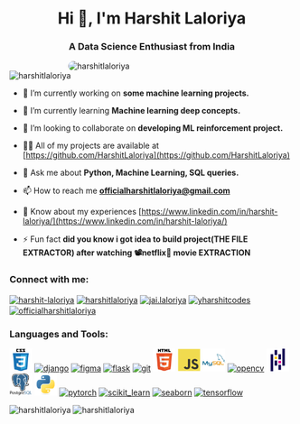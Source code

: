 <h1 align="center">Hi 👋, I'm Harshit Laloriya</h1>
<h3 align="center">A Data Science Enthusiast from India</h3>

<img src="https://cdn.dribbble.com/users/1162077/screenshots/4649464/media/76bd131b4aa3447eb9f9d0887972c066.gif" alt="harshitlaloriya" width="400"  align="right" style="border-radius: 50px;" />


<p align="left"> <img src="https://komarev.com/ghpvc/?username=harshitlaloriya&label=Profile%20views&color=0e75b6&style=flat" alt="harshitlaloriya" /> </p>

- 🔭 I’m currently working on **some machine learning projects.**

- 🌱 I’m currently learning **Machine learning deep concepts.**

- 👯 I’m looking to collaborate on **developing ML reinforcement project.**

- 👨‍💻 All of my projects are available at [https://github.com/HarshitLaloriya](https://github.com/HarshitLaloriya)

- 💬 Ask me about **Python, Machine Learning, SQL queries.**

- 📫 How to reach me **officialharshitlaloriya@gmail.com**

- 📄 Know about my experiences [https://www.linkedin.com/in/harshit-laloriya/](https://www.linkedin.com/in/harshit-laloriya/)

- ⚡ Fun fact **did you know i got idea to build project(THE FILE EXTRACTOR) after watching 📽️netflix🍿 movie EXTRACTION**

<h3 align="left">Connect with me:</h3>
<p align="left">
<a href="https://linkedin.com/in/harshit-laloriya" target="blank"><img align="center" src="https://raw.githubusercontent.com/rahuldkjain/github-profile-readme-generator/master/src/images/icons/Social/linked-in-alt.svg" alt="harshit-laloriya" height="30" width="40" /></a>
<a href="https://kaggle.com/harshitlaloriya" target="blank"><img align="center" src="https://raw.githubusercontent.com/rahuldkjain/github-profile-readme-generator/master/src/images/icons/Social/kaggle.svg" alt="harshitlaloriya" height="30" width="40" /></a>
<a href="https://instagram.com/jai.laloriya" target="blank"><img align="center" src="https://raw.githubusercontent.com/rahuldkjain/github-profile-readme-generator/master/src/images/icons/Social/instagram.svg" alt="jai.laloriya" height="30" width="40" /></a>
<a href="https://www.hackerrank.com/yharshitcodes" target="blank"><img align="center" src="https://raw.githubusercontent.com/rahuldkjain/github-profile-readme-generator/master/src/images/icons/Social/hackerrank.svg" alt="yharshitcodes" height="30" width="40" /></a>
<a href="https://www.leetcode.com/officialharshitlaloriya" target="blank"><img align="center" src="https://raw.githubusercontent.com/rahuldkjain/github-profile-readme-generator/master/src/images/icons/Social/leet-code.svg" alt="officialharshitlaloriya" height="30" width="40" /></a>
</p>

<h3 align="left">Languages and Tools:</h3>
<p align="left"> 
<a href="https://www.w3schools.com/css/" target="_blank" rel="noreferrer"><img src="https://raw.githubusercontent.com/devicons/devicon/master/icons/css3/css3-original-wordmark.svg" alt="css3" width="40" height="40"/></a>
<a href="https://www.djangoproject.com/" target="_blank" rel="noreferrer"><img src="https://cdn.worldvectorlogo.com/logos/django.svg" alt="django" width="40" height="40"/></a>
<a href="https://www.figma.com/" target="_blank" rel="noreferrer"><img src="https://www.vectorlogo.zone/logos/figma/figma-icon.svg" alt="figma" width="40" height="40"/></a> 
<a href="https://flask.palletsprojects.com/" target="_blank" rel="noreferrer"><img src="https://www.vectorlogo.zone/logos/pocoo_flask/pocoo_flask-icon.svg" alt="flask" width="40" height="40"/></a> 
<a href="https://git-scm.com/" target="_blank" rel="noreferrer"><img src="https://www.vectorlogo.zone/logos/git-scm/git-scm-icon.svg" alt="git" width="40" height="40"/></a>
<a href="https://www.w3.org/html/" target="_blank" rel="noreferrer"><img src="https://raw.githubusercontent.com/devicons/devicon/master/icons/html5/html5-original-wordmark.svg" alt="html5" width="40" height="40"/></a>
<a href="https://developer.mozilla.org/en-US/docs/Web/JavaScript" target="_blank" rel="noreferrer"><img src="https://raw.githubusercontent.com/devicons/devicon/master/icons/javascript/javascript-original.svg" alt="javascript" width="40" height="40"/></a>
<a href="https://www.mysql.com/" target="_blank" rel="noreferrer"><img src="https://raw.githubusercontent.com/devicons/devicon/master/icons/mysql/mysql-original-wordmark.svg" alt="mysql" width="40" height="40"/></a> 
<a href="https://opencv.org/" target="_blank" rel="noreferrer"><img src="https://www.vectorlogo.zone/logos/opencv/opencv-icon.svg" alt="opencv" width="40" height="40"/></a>
<a href="https://pandas.pydata.org/" target="_blank" rel="noreferrer"> <img src="https://raw.githubusercontent.com/devicons/devicon/2ae2a900d2f041da66e950e4d48052658d850630/icons/pandas/pandas-original.svg" alt="pandas" width="40" height="40"/></a> 
<a href="https://www.postgresql.org" target="_blank" rel="noreferrer"><img src="https://raw.githubusercontent.com/devicons/devicon/master/icons/postgresql/postgresql-original-wordmark.svg" alt="postgresql" width="40" height="40"/></a> 
<a href="https://www.python.org" target="_blank" rel="noreferrer"><img src="https://raw.githubusercontent.com/devicons/devicon/master/icons/python/python-original.svg" alt="python" width="40" height="40"/></a> 
<a href="https://pytorch.org/" target="_blank" rel="noreferrer"><img src="https://www.vectorlogo.zone/logos/pytorch/pytorch-icon.svg" alt="pytorch" width="40" height="40"/></a>
<a href="https://scikit-learn.org/" target="_blank" rel="noreferrer"><img src="https://upload.wikimedia.org/wikipedia/commons/0/05/Scikit_learn_logo_small.svg" alt="scikit_learn" width="40" height="40"/></a>
<a href="https://seaborn.pydata.org/" target="_blank" rel="noreferrer"><img src="https://seaborn.pydata.org/_images/logo-mark-lightbg.svg" alt="seaborn" width="40" height="40"/></a> 
<a href="https://www.tensorflow.org" target="_blank" rel="noreferrer"><img src="https://www.vectorlogo.zone/logos/tensorflow/tensorflow-icon.svg" alt="tensorflow" width="40" height="40"/></a></p>

<!--- <p><img align="left" src="https://github-readme-stats.vercel.app/api/top-langs?username=harshitlaloriya&show_icons=true&locale=en&layout=compact" alt="harshitlaloriya" /></p>  --->
<div>
<img align="" width="400" src="https://github-readme-stats.vercel.app/api?username=harshitlaloriya&show_icons=true&locale=en" alt="harshitlaloriya" />
<!-- <img align="" src="https://github-readme-stats.vercel.app/api/top-langs?username=harshitlaloriya&show_icons=true&locale=en&layout=compact" alt="harshitlaloriya" /> -->
<img align="" width="400" src="https://github-readme-streak-stats.herokuapp.com/?user=harshitlaloriya&" alt="harshitlaloriya" />
</div>


